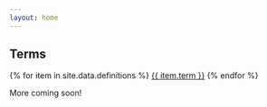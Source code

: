 ```yaml
---
layout: home
---
```


## Terms
<div>
 {% for item in site.data.definitions %}
    <a href="definition/{{ item.url }}" alt="{{ item.term }}">{{ item.term }}</a>
 {% endfor %}
</div>

More coming soon!
